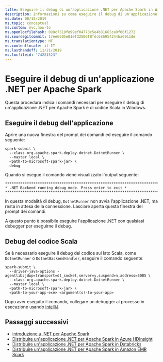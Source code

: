 ```yaml
---
title: Eseguire il debug di un'applicazione .NET per Apache Spark in Windows
description: Informazioni su come eseguire il debug di un'applicazione .NET per Apache Spark in Windows.
ms.date: 08/15/2019
ms.topic: conceptual
ms.custom: mvc,how-to
ms.openlocfilehash: 098c7519fe99ef04773c5e4b81685ca0f06f1272
ms.sourcegitcommit: 17ee6605e01ef32506f8fdc686954244ba6911de
ms.translationtype: MT
ms.contentlocale: it-IT
ms.lasthandoff: 11/21/2019
ms.locfileid: "74281523"
---
```

# <a name="debug-a-net-for-apache-spark-application"></a>Eseguire il debug di un'applicazione .NET per Apache Spark

Questa procedura indica i comandi necessari per eseguire il debug di un'applicazione .NET per Apache Spark e di codice Scala in Windows.

## <a name="debug-your-application"></a>Eseguire il debug dell'applicazione

Aprire una nuova finestra del prompt dei comandi ed eseguire il comando seguente:

```shell
spark-submit \
  --class org.apache.spark.deploy.dotnet.DotnetRunner \
  --master local \
  <path-to-microsoft-spark-jar> \
  debug
```

Quando si esegue il comando viene visualizzato l'output seguente:

```console
***********************************************************************
* .NET Backend running debug mode. Press enter to exit *
***********************************************************************
```

In questa modalità di debug, `DotnetRunner` non avvia l'applicazione .NET, ma resta in attesa della connessione. Lasciare aperta questa finestra del prompt dei comandi.

A questo punto è possibile eseguire l'applicazione .NET con qualsiasi debugger per eseguirne il debug.

## <a name="debug-scala-code"></a>Debug del codice Scala

Se è necessario eseguire il debug del codice sul lato Scala, come `DotnetRunner` o `DotnetBackendHandler`, eseguire il comando seguente:

```shell
spark-submit \
  --driver-java-options -agentlib:jdwp=transport=dt_socket,server=y,suspend=n,address=5005 \
  --class org.apache.spark.deploy.dotnet.DotnetRunner \
  --master local \
  <path-to-microsoft-spark-jar> \
  <path-to-your-app-exe> <argument(s)-to-your-app>
```

Dopo aver eseguito il comando, collegare un debugger al processo in esecuzione usando [IntelliJ](https://www.jetbrains.com/help/idea/attaching-to-local-process.html).

## <a name="next-steps"></a>Passaggi successivi

* [Introduzione a .NET per Apache Spark](../tutorials/get-started.md)
* [Distribuire un'applicazione .NET per Apache Spark in Azure HDInsight](../tutorials/hdinsight-deployment.md)
* [Distribuire un'applicazione .NET per Apache Spark in Databricks](../tutorials/databricks-deployment.md)
* [Distribuire un'applicazione .NET per Apache Spark in Amazon EMR Spark](../tutorials/amazon-emr-spark-deployment.md)
